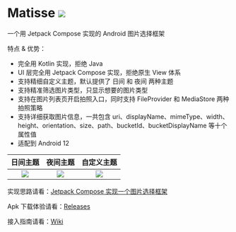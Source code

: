 # Matisse [![](https://jitpack.io/v/leavesCZY/Matisse.svg)](https://jitpack.io/#leavesCZY/Matisse)

一个用 Jetpack Compose 实现的 Android 图片选择框架

特点 & 优势：

- 完全用 Kotlin 实现，拒绝 Java
- UI 层完全用 Jetpack Compose 实现，拒绝原生 View 体系
- 支持精细自定义主题，默认提供了 日间 和 夜间 两种主题
- 支持精准筛选图片类型，只显示想要的图片类型
- 支持在图片列表页开启拍照入口，同时支持 FileProvider 和 MediaStore 两种拍照策略
- 支持详细获取图片信息，一共包含 uri、displayName、mimeType、width、height、orientation、size、path、bucketId、bucketDisplayName 等十个属性值
- 适配到 Android 12

|                           日间主题                           |                           夜间主题                           |                          自定义主题                          |
| :----------------------------------------------------------: | :----------------------------------------------------------: | :----------------------------------------------------------: |
| ![](https://user-images.githubusercontent.com/30774063/173228764-1a44b35d-3bdd-4bcd-a456-b4ddd4f7a7e2.png) | ![](https://user-images.githubusercontent.com/30774063/173228768-1d8759d6-6a93-475c-89c5-e2ea9ddcf7ad.png) | ![](https://user-images.githubusercontent.com/30774063/173228769-58269c2e-9f54-4011-957d-6e5da14ad0d6.png) |


实现思路请看：[Jetpack Compose 实现一个图片选择框架](https://juejin.cn/post/7108420791502372895)

Apk 下载体验请看：[Releases](https://github.com/leavesCZY/Matisse/releases)

接入指南请看：[Wiki](https://github.com/leavesCZY/Matisse/wiki/%E6%8E%A5%E5%85%A5%E6%8C%87%E5%8D%97)
